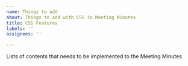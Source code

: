 ```yaml
---
name: Things to add
about: Things to add with CSS in Meeting Minutes
title: CSS Features
labels: ''
assignees: ''

---
```


Lists of contents that needs to be implemented to the Meeting Minutes
